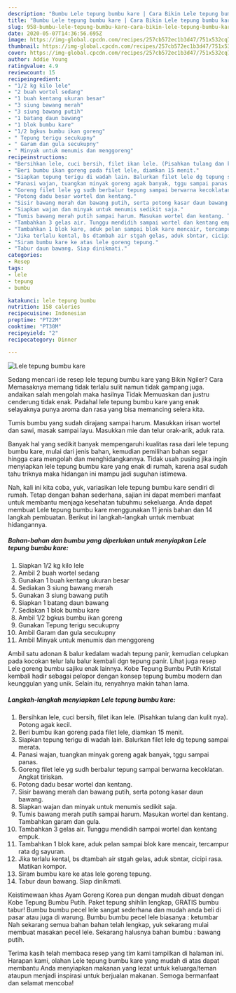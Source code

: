 ```yaml
---
description: "Bumbu Lele tepung bumbu kare | Cara Bikin Lele tepung bumbu kare Yang Enak dan Simpel"
title: "Bumbu Lele tepung bumbu kare | Cara Bikin Lele tepung bumbu kare Yang Enak dan Simpel"
slug: 958-bumbu-lele-tepung-bumbu-kare-cara-bikin-lele-tepung-bumbu-kare-yang-enak-dan-simpel
date: 2020-05-07T14:36:56.695Z
image: https://img-global.cpcdn.com/recipes/257cb572ec1b3d47/751x532cq70/lele-tepung-bumbu-kare-foto-resep-utama.jpg
thumbnail: https://img-global.cpcdn.com/recipes/257cb572ec1b3d47/751x532cq70/lele-tepung-bumbu-kare-foto-resep-utama.jpg
cover: https://img-global.cpcdn.com/recipes/257cb572ec1b3d47/751x532cq70/lele-tepung-bumbu-kare-foto-resep-utama.jpg
author: Addie Young
ratingvalue: 4.9
reviewcount: 15
recipeingredient:
- "1/2 kg kilo lele"
- "2 buah wortel sedang"
- "1 buah kentang ukuran besar"
- "3 siung bawang merah"
- "3 siung bawang putih"
- "1 batang daun bawang"
- "1 blok bumbu kare"
- "1/2 bgkus bumbu ikan goreng"
- " Tepung terigu secukupny"
- " Garam dan gula secukupny"
- " Minyak untuk menumis dan menggoreng"
recipeinstructions:
- "Bersihkan lele, cuci bersih, filet ikan lele. (Pisahkan tulang dan kulit nya). Potong agak kecil."
- "Beri bumbu ikan goreng pada filet lele, diamkan 15 menit."
- "Siapkan tepung terigu di wadah lain. Balurkan filet lele dg tepung sampai merata."
- "Panasi wajan, tuangkan minyak goreng agak banyak, tggu sampai panas."
- "Goreng filet lele yg sudh berbalur tepung sampai berwarna kecoklatan. Angkat tiriskan."
- "Potong dadu besar wortel dan kentang."
- "Sisir bawang merah dan bawang putih, serta potong kasar daun bawang."
- "Siapkan wajan dan minyak untuk menumis sedikit saja."
- "Tumis bawang merah putih sampai harum. Masukan wortel dan kentang. Tambahkan garam dan gula."
- "Tambahkan 3 gelas air. Tunggu mendidih sampai wortel dan kentang empuk."
- "Tambahkan 1 blok kare, aduk pelan sampai blok kare mencair, tercampur rata dg sayuran."
- "Jika terlalu kental, bs dtambah air stgah gelas, aduk sbntar, cicipi rasa. Matikan kompor."
- "Siram bumbu kare ke atas lele goreng tepung."
- "Tabur daun bawang. Siap dinikmati."
categories:
- Resep
tags:
- lele
- tepung
- bumbu

katakunci: lele tepung bumbu 
nutrition: 158 calories
recipecuisine: Indonesian
preptime: "PT22M"
cooktime: "PT30M"
recipeyield: "2"
recipecategory: Dinner

---
```



![Lele tepung bumbu kare](https://img-global.cpcdn.com/recipes/257cb572ec1b3d47/751x532cq70/lele-tepung-bumbu-kare-foto-resep-utama.jpg)

Sedang mencari ide resep lele tepung bumbu kare yang Bikin Ngiler? Cara Memasaknya memang tidak terlalu sulit namun tidak gampang juga. andaikan salah mengolah maka hasilnya Tidak Memuaskan dan justru cenderung tidak enak. Padahal lele tepung bumbu kare yang enak selayaknya punya aroma dan rasa yang bisa memancing selera kita.

Tumis bumbu yang sudah dirajang sampai harum. Masukkan irisan wortel dan sawi, masak sampai layu. Masukkan mie dan telur orak-arik, aduk rata.

Banyak hal yang sedikit banyak mempengaruhi kualitas rasa dari lele tepung bumbu kare, mulai dari jenis bahan, kemudian pemilihan bahan segar hingga cara mengolah dan menghidangkannya. Tidak usah pusing jika ingin menyiapkan lele tepung bumbu kare yang enak di rumah, karena asal sudah tahu triknya maka hidangan ini mampu jadi suguhan istimewa.


Nah, kali ini kita coba, yuk, variasikan lele tepung bumbu kare sendiri di rumah. Tetap dengan bahan sederhana, sajian ini dapat memberi manfaat untuk membantu menjaga kesehatan tubuhmu sekeluarga. Anda dapat membuat Lele tepung bumbu kare menggunakan 11 jenis bahan dan 14 langkah pembuatan. Berikut ini langkah-langkah untuk membuat hidangannya.

<!--inarticleads1-->

##### Bahan-bahan dan bumbu yang diperlukan untuk menyiapkan Lele tepung bumbu kare:

1. Siapkan 1/2 kg kilo lele
1. Ambil 2 buah wortel sedang
1. Gunakan 1 buah kentang ukuran besar
1. Sediakan 3 siung bawang merah
1. Gunakan 3 siung bawang putih
1. Siapkan 1 batang daun bawang
1. Sediakan 1 blok bumbu kare
1. Ambil 1/2 bgkus bumbu ikan goreng
1. Gunakan  Tepung terigu secukupny
1. Ambil  Garam dan gula secukupny
1. Ambil  Minyak untuk menumis dan menggoreng


Ambil satu adonan &amp; balur kedalam wadah tepung panir, kemudian celupkan pada kocokan telur lalu balur kembali dgn tepung panir. Lihat juga resep Lele goreng bumbu sajiku enak lainnya. Kobe Tepung Bumbu Putih Kristal kembali hadir sebagai pelopor dengan konsep tepung bumbu modern dan keunggulan yang unik. Selain itu, renyahnya makin tahan lama. 

<!--inarticleads2-->

##### Langkah-langkah menyiapkan Lele tepung bumbu kare:

1. Bersihkan lele, cuci bersih, filet ikan lele. (Pisahkan tulang dan kulit nya). Potong agak kecil.
1. Beri bumbu ikan goreng pada filet lele, diamkan 15 menit.
1. Siapkan tepung terigu di wadah lain. Balurkan filet lele dg tepung sampai merata.
1. Panasi wajan, tuangkan minyak goreng agak banyak, tggu sampai panas.
1. Goreng filet lele yg sudh berbalur tepung sampai berwarna kecoklatan. Angkat tiriskan.
1. Potong dadu besar wortel dan kentang.
1. Sisir bawang merah dan bawang putih, serta potong kasar daun bawang.
1. Siapkan wajan dan minyak untuk menumis sedikit saja.
1. Tumis bawang merah putih sampai harum. Masukan wortel dan kentang. Tambahkan garam dan gula.
1. Tambahkan 3 gelas air. Tunggu mendidih sampai wortel dan kentang empuk.
1. Tambahkan 1 blok kare, aduk pelan sampai blok kare mencair, tercampur rata dg sayuran.
1. Jika terlalu kental, bs dtambah air stgah gelas, aduk sbntar, cicipi rasa. Matikan kompor.
1. Siram bumbu kare ke atas lele goreng tepung.
1. Tabur daun bawang. Siap dinikmati.


Keistimewaan khas Ayam Goreng Korea pun dengan mudah dibuat dengan Kobe Tepung Bumbu Putih. Paket tepung shihlin lengkap, GRATIS bumbu tabur! Bumbu bumbu pecel lele sangat sederhana dan mudah anda beli di pasar atau juga di warung. Bumbu bumbu pecel lele biasanya : ketumbar Nah sekarang semua bahan bahan telah lengkap, yuk sekarang mulai membuat masakan pecel lele. Sekarang halusnya bahan bumbu : bawang putih. 

Terima kasih telah membaca resep yang tim kami tampilkan di halaman ini. Harapan kami, olahan Lele tepung bumbu kare yang mudah di atas dapat membantu Anda menyiapkan makanan yang lezat untuk keluarga/teman ataupun menjadi inspirasi untuk berjualan makanan. Semoga bermanfaat dan selamat mencoba!
